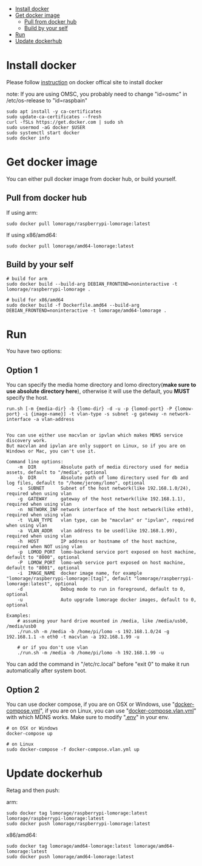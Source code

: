 
- [Install docker](#install-docker)
- [Get docker image](#get-docker-image)
  * [Pull from docker hub](#pull-from-docker-hub)
  * [Build by your self](#build-by-your-self)
- [Run](#run)
- [Update dockerhub](#update-dockerhub)

# Install docker

Please follow [instruction](https://docs.docker.com/engine/install/) on docker offical site to install docker

note: If you are using OMSC, you probably need to change "id=osmc" in /etc/os-release to "id=raspbain"

```
sudo apt install -y ca-certificates
sudo update-ca-certificates --fresh
curl -fSLs https://get.docker.com | sudo sh
sudo usermod -aG docker $USER
sudo systemctl start docker
sudo docker info
```

# Get docker image

You can either pull docker image from docker hub, or build yourself.

## Pull from docker hub

If using arm:

```
sudo docker pull lomorage/raspberrypi-lomorage:latest
```

If using x86/amd64:

```
sudo docker pull lomorage/amd64-lomorage:latest
```

## Build by your self

```
# build for arm
sudo docker build --build-arg DEBIAN_FRONTEND=noninteractive -t lomorage/raspberrypi-lomorage .

# build for x86/amd64
sudo docker build -f Dockerfile.amd64 --build-arg DEBIAN_FRONTEND=noninteractive -t lomorage/amd64-lomorage .
```

# Run

You have two options:

## Option 1

You can specify the media home directory and lomo directory(**make sure to use absolute directory here**), otherwise it will use the default, you **MUST** specify the host.

```
run.sh [-m {media-dir} -b {lomo-dir} -d -u -p {lomod-port} -P {lomow-port} -i {image-name}] -t vlan-type -s subnet -g gateway -n network-interface -a vlan-address


You can use either use macvlan or ipvlan which makes MDNS service discovery work.
But macvlan and ipvlan are only support on Linux, so if you are on Windows or Mac, you can't use it.

Command line options:
    -m  DIR         Absolute path of media directory used for media assets, default to "/media", optional
    -b  DIR         Absolute path of lomo directory used for db and log files, default to "/home/jeromy/lomo", optional
    -s  SUBNET      Subnet of the host network(like 192.168.1.0/24), required when using vlan
    -g  GATEWAY     gateway of the host network(like 192.168.1.1), required when using vlan
    -n  NETWORK_INF network interface of the host network(like eth0), required when using vlan
    -t  VLAN_TYPE   vlan type, can be "macvlan" or "ipvlan", required when using vlan
    -a  VLAN_ADDR   vlan address to be used(like 192.168.1.99), required when using vlan
    -h  HOST        IP address or hostname of the host machine, required when NOT using vlan
    -p  LOMOD_PORT  lomo-backend service port exposed on host machine, default to "8000", optional
    -P  LOMOW_PORT  lomo-web service port exposed on host machine, default to "8001", optional
    -i  IMAGE_NAME  docker image name, for example "lomorage/raspberrypi-lomorage:[tag]", default "lomorage/raspberrypi-lomorage:latest", optional
    -d              Debug mode to run in foreground, default to 0, optional
    -u              Auto upgrade lomorage docker images, default to 0, optional

Examples:
    # assuming your hard drive mounted in /media, like /media/usb0, /media/usb0
    ./run.sh -m /media -b /home/pi/lomo -s 192.168.1.0/24 -g 192.168.1.1 -n eth0 -t macvlan -a 192.168.1.99 -u

    # or if you don't use vlan
    ./run.sh -m /media -b /home/pi/lomo -h 192.168.1.99 -u
```

You can add the command in "/etc/rc.local" before "exit 0" to make it run automatically after system boot.

## Option 2

You can use docker compose, if you are on OSX or Windows, use "[docker-compose.yml](docker-compose.yml)", if you are on Linux, you can use "[docker-compose.vlan.yml](docker-compose.vlan.yml)" with which MDNS works.
Make sure to modify "[.env](.env)" in your env.

```
# on OSX or Windows
docker-compose up

# on Linux
sudo docker-compose -f docker-compose.vlan.yml up
```

# Update dockerhub

Retag and then push:

arm:

```
sudo docker tag lomorage/raspberrypi-lomorage:latest lomorage/raspberrypi-lomorage:latest
sudo docker push lomorage/raspberrypi-lomorage:latest
```

x86/amd64:

```
sudo docker tag lomorage/amd64-lomorage:latest lomorage/amd64-lomorage:latest
sudo docker push lomorage/amd64-lomorage:latest
```
